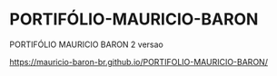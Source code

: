 # PORTIFÓLIO-MAURICIO-BARON
PORTIFÓLIO MAURICIO BARON 2 versao

https://mauricio-baron-br.github.io/PORTIFOLIO-MAURICIO-BARON/
